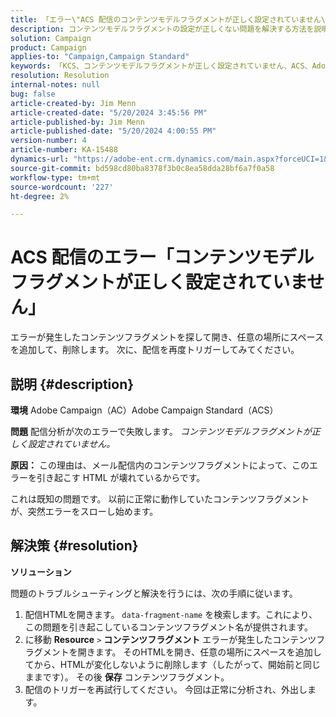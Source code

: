 ```yaml
---
title: 「エラー\"ACS 配信のコンテンツモデルフラグメントが正しく設定されていません\"」
description: コンテンツモデルフラグメントの設定が正しくない問題を解決する方法を説明します。
solution: Campaign
product: Campaign
applies-to: "Campaign,Campaign Standard"
keywords: 「KCS、コンテンツモデルフラグメントが正しく設定されていません、ACS、Adobe Campaign Standard、Adobe Campaign、AC、HTML、配信、data-fragment-name、エラー、」
resolution: Resolution
internal-notes: null
bug: false
article-created-by: Jim Menn
article-created-date: "5/20/2024 3:45:56 PM"
article-published-by: Jim Menn
article-published-date: "5/20/2024 4:00:55 PM"
version-number: 4
article-number: KA-15488
dynamics-url: "https://adobe-ent.crm.dynamics.com/main.aspx?forceUCI=1&pagetype=entityrecord&etn=knowledgearticle&id=7c4e1c07-c016-ef11-9f8a-6045bd006268"
source-git-commit: bd598cd80ba8378f3b0c8ea58dda28bf6a7f0a58
workflow-type: tm+mt
source-wordcount: '227'
ht-degree: 2%

---
```


# ACS 配信のエラー「コンテンツモデルフラグメントが正しく設定されていません」


エラーが発生したコンテンツフラグメントを探して開き、任意の場所にスペースを追加して、削除します。 次に、配信を再度トリガーしてみてください。

## 説明 {#description}


<b>環境</b>
Adobe Campaign（AC）Adobe Campaign Standard（ACS）

<b>問題</b>
配信分析が次のエラーで失敗します。 *コンテンツモデルフラグメントが正しく設定されていません。*

<b>原因：</b>
この理由は、メール配信内のコンテンツフラグメントによって、このエラーを引き起こす HTML が壊れているからです。

これは既知の問題です。 以前に正常に動作していたコンテンツフラグメントが、突然エラーをスローし始めます。


## 解決策 {#resolution}


<b>ソリューション</b>

問題のトラブルシューティングと解決を行うには、次の手順に従います。

1. 配信HTMLを開きます。 `data-fragment-name` を検索します。これにより、この問題を引き起こしているコンテンツフラグメント名が提供されます。
2. に移動 <b>Resource</b> `>`  <b>コンテンツフラグメント</b> エラーが発生したコンテンツフラグメントを開きます。 そのHTMLを開き、任意の場所にスペースを追加してから、HTMLが変化しないように削除します（したがって、開始前と同じままです）。 その後 <b>保存</b> コンテンツフラグメント。
3. 配信のトリガーを再試行してください。 今回は正常に分析され、外出します。

